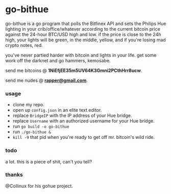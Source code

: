 # go-bithue
go-bithue is a go program that polls the Bitfinex API and sets the Philips Hue lighting in your crib/office/whatever according to the current bitcoin price against the 24-hour BTC/USD high and low.  if the price is close to the 24h high, your lights will be green, in the middle, yellow, and if you're losing mad crypto notes, red.

you've never partied harder with bitcoin and lights in your life.  get some work off the darknet and go hammers, kemosabe.

send me bitcoins @ **1NiEfjEE35m5UV64K3Gmni2PCthHrr8ucw**.

send me nudes @ **rapper@gmail.com**.

### usage
- clone my repo.
- open up `config.json` in an elite text editor.
- replace `BridgeIP` with the IP address of your Hue bridge.
- replace `Username` with an authorized username for your Hue bridge.
- run `go build -o go-bithue`
- run `./go-bithue &`
- `kill -9` that pid when you're ready to get off mr. bitcoin's wild ride.

### todo
a lot.  this is a piece of shit, can't you tell?

### thanks
@Collinux for his gohue project.

